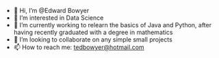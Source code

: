 - 👋 Hi, I’m @Edward Bowyer
- 👀 I’m interested in Data Science
- 🌱 I’m currently working to relearn the basics of Java and Python, after having recently graduated with a degree in mathematics
- 💞️ I’m looking to collaborate on any simple small projects
- 📫 How to reach me: tedbowyer@hotmail.com 

<!---
EdwardBowyer1/EdwardBowyer1 is a ✨ special ✨ repository because its `README.md` (this file) appears on your GitHub profile.
You can click the Preview link to take a look at your changes.
--->
